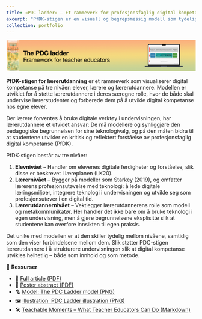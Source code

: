 ```yaml
---
title: «PDC ladder» – Et rammeverk for profesjonsfaglig digital kompetanse i lærerutdanningen
excerpt: "PfDK-stigen er en visuell og begrepsmessig modell som tydeliggjør hvordan lærerutdannere kan utvikle studentens profesjonsfaglig digital kompetanse.<br/><img src='/images/PDC-Ladder.png'>"
collection: portfolio
---
```


<img src='/images/PDC-Ladder.png'>

**PfDK-stigen for lærerutdanning** er et rammeverk som visualiserer digital kompetanse på tre nivåer: elever, lærere og lærerutdannere. Modellen er utviklet for å støtte lærerutdannere i deres særegne rolle, hvor de både skal undervise lærerstudenter og forberede dem på å utvikle digital kompetanse hos egne elever.

Der lærere forventes å bruke digitale verktøy i undervisningen, har lærerutdannere et utvidet ansvar: De må modellere og synliggjøre den pedagogiske begrunnelsen for sine teknologivalg, og på den måten bidra til at studentene utvikler en kritisk og reflektert forståelse av profesjonsfaglig digital kompetanse (PfDK).

PfDK-stigen består av tre nivåer:

1. **Elevnivået** – Handler om elevenes digitale ferdigheter og forståelse, slik disse er beskrevet i læreplanen (LK20).
2. **Lærernivået** – Bygger på modeller som Starkey (2019), og omfatter lærerens profesjonsutøvelse med teknologi: å lede digitale læringsmiljøer, integrere teknologi i undervisningen og utvikle seg som profesjonsutøver i en digital tid.
3. **Lærerutdannernivået** – Vektlegger lærerutdannerens rolle som modell og metakommunikatør. Her handler det ikke bare om å bruke teknologi i egen undervisning, men å gjøre begrunnelsene eksplisitte slik at studentene kan overføre innsikten til egen praksis.

Det unike med modellen er at den skiller tydelig mellom nivåene, samtidig som den viser forbindelsene mellom dem. Slik støtter PDC-stigen lærerutdannere i å strukturere undervisningen slik at digital kompetanse utvikles helhetlig – både som innhold og som metode.

🔗 **Ressurser**

- 📄 [Full article (PDF)](https://www.frontiersin.org/journals/education/articles/10.3389/feduc.2024.1363529/full)  
- 🧾 [Poster abstract (PDF)](https://eden-europe.eu/wp-content/uploads/2025/07/EDEN-2025-AC-Proceedings.pdf#page=218)  
- 🪜 [Model: The PDC Ladder model (PNG)](/images/PDC-ladder-model.png) 
- 🖼️ [Illustration: PDC Ladder illustration (PNG)](/images/PDC-ladder-illustration.png)  
- 🛠️ [Teachable Moments – What Teacher Educators Can Do (Markdown)](/files/EDEN-output.pdf)
